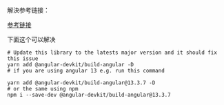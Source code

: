 解決参考链接：

[参考链接](https://stackoverflow.com/questions/71322252/how-to-find-the-angular-invalid-version-15-2-15-3-error/72545783#72545783)

下面这个可以解决

```
# Update this library to the latests major version and it should fix this issue
yarn add @angular-devkit/build-angular -D
# if you are using angular 13 e.g. run this command

yarn add @angular-devkit/build-angular@13.3.7 -D
# or the same using npm
npm i --save-dev @angular-devkit/build-angular@13.3.7
```

